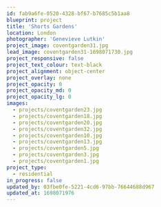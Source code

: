 ```yaml
---
id: fab9a6fe-0520-4328-bf67-b7685c5b1aa8
blueprint: project
title: 'Shorts Gardens'
location: London
photographer: 'Genevieve Lutkin'
project_image: coventgarden31.jpg
lead_image: coventgarden31-1698071730.jpg
project_responsive: false
project_text_colour: text-black
project_alignment: object-center
project_overlay: none
project_opacity: 0
project_opacity_md: 0
project_opacity_lg: 0
images:
  - projects/coventgarden23.jpg
  - projects/coventgarden18.jpg
  - projects/coventgarden20.jpg
  - projects/coventgarden32.jpg
  - projects/coventgarden10.jpg
  - projects/coventgarden13.jpg
  - projects/coventgarden5.jpg
  - projects/coventgarden3.jpg
  - projects/coventgarden1.jpg
project_type:
  - residential
in_progress: false
updated_by: 03fbe0fe-5221-4cd6-97bb-76644688d967
updated_at: 1698071976
---
```

